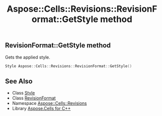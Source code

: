 ﻿---
title: Aspose::Cells::Revisions::RevisionFormat::GetStyle method
linktitle: GetStyle
second_title: Aspose.Cells for C++ API Reference
description: 'Aspose::Cells::Revisions::RevisionFormat::GetStyle method. Gets the applied style in C++.'
type: docs
weight: 800
url: /cpp/aspose.cells.revisions/revisionformat/getstyle/
---
## RevisionFormat::GetStyle method


Gets the applied style.

```cpp
Style Aspose::Cells::Revisions::RevisionFormat::GetStyle()
```

## See Also

* Class [Style](../../../aspose.cells/style/)
* Class [RevisionFormat](../)
* Namespace [Aspose::Cells::Revisions](../../)
* Library [Aspose.Cells for C++](../../../)

